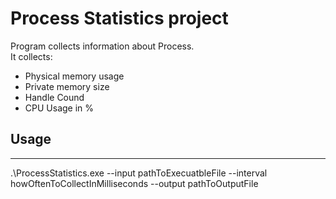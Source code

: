 # Process Statistics project

Program collects information about Process. \
It collects:
- Physical memory usage
- Private memory size
- Handle Cound 
- CPU Usage in %


## Usage
___

.\ProcessStatistics.exe --input pathToExecuatbleFile --interval howOftenToCollectInMilliseconds --output pathToOutputFile
